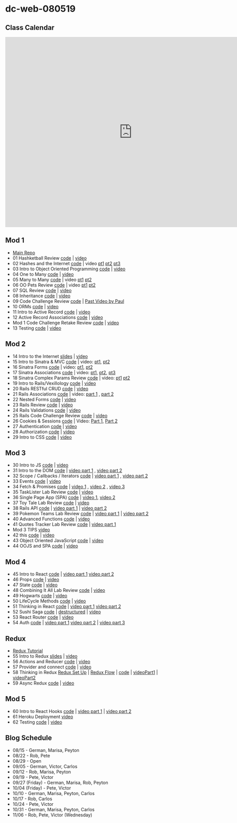 # dc-web-080519

## Class Calendar

<iframe src="https://calendar.google.com/calendar/b/1/embed?height=600&amp;wkst=1&amp;bgcolor=%23ffffff&amp;ctz=America%2FNew_York&amp;src=ZmxhdGlyb25zY2hvb2wuY29tX2FjNmdtZzY2b2VsdjFuZTJkdDNvZTh2cG84QGdyb3VwLmNhbGVuZGFyLmdvb2dsZS5jb20&amp;src=ZmxhdGlyb25zY2hvb2wuY29tX3A4ajk2M3ZkNDRqaTU2OThmM2k0bmtycTcwQGdyb3VwLmNhbGVuZGFyLmdvb2dsZS5jb20&amp;color=%23F09300&amp;color=%238E24AA" style="border-width:0" width="800" height="600" frameborder="0" scrolling="no"></iframe>
           
## Mod 1
- [Main Repo](https://github.com/learn-co-students/dc-web-080519)
- 01 Hashketball Review [code](https://github.com/learn-co-students/dc-web-080519/tree/master/01-hashketball-review) | [video](https://youtu.be/olH7OuYusK4)
- 02 Hashes and the Internet [code](https://github.com/learn-co-students/dc-web-080519/tree/master/02-apis-and-the-internet) | video [pt1](https://youtu.be/uCMxkWnVhM0) [pt2](https://youtu.be/9QV9pyxX3G8) [pt3](https://youtu.be/Ee3HMkG9y6E)
- 03 Intro to Object Oriented Programming [code](https://github.com/learn-co-students/dc-web-080519/tree/master/03-object-oriented-programming) | [video](https://youtu.be/fz7LYMEPCcM)
- 04 One to Many [code](https://github.com/learn-co-students/dc-web-080519/tree/master/04-one-to-many) | [video](https://youtu.be/eqYlmGyIXHY)
- 05 Many to Many [code](https://github.com/learn-co-students/dc-web-080519/tree/master/05-many-to-many) | video [pt1](https://youtu.be/OZyRKp-vLXY) [pt2](https://youtu.be/QnGmED7cf-I)
- 06 OO Pets Review [code](https://github.com/learn-co-students/dc-web-080519/tree/master/06-oo-pets-review) | video [pt1](https://youtu.be/ZwMBpQxuNA4) [pt2](https://youtu.be/hkRENgmdRFo)
- 07 SQL Review [code](https://github.com/learn-co-students/dc-web-080519/tree/master/07-sql-review) | [video](https://youtu.be/_Weo-w6RQCs)
- 08 Inheritance [code](https://github.com/learn-co-students/dc-web-080519/tree/master/08-Inheritence) | [video](https://www.youtube.com/watch?v=rulKstJ-Vxo&feature=youtu.be)
- 09 Code Challenge Review [code](https://github.com/learn-co-students/dc-web-080519/tree/master/09-code-challenge-review) | [Past Video by Paul](https://www.youtube.com/watch?v=GV678NvitFk&feature=youtu.be)
- 10 ORMs [code](https://github.com/learn-co-students/dc-web-080519/tree/master/10-ORMs) | [video](https://youtu.be/eTF46kh7rDg)
- 11 Intro to Active Record [code](https://github.com/learn-co-students/dc-web-080519/tree/master/11-Intro-To-Active-Record) | [video](https://youtu.be/nDFxuLQYNmc)
- 12 Active Record Associations [code](https://github.com/learn-co-students/dc-web-080519/tree/master/12-Active-Record-Associations) | [video](https://youtu.be/PdD8hk7aTUU)
- Mod 1 Code Challenge Retake Review [code](https://github.com/learn-co-students/dc-web-080519/tree/master/oo-relationships-practice-pn) | [video](https://youtu.be/9-ybRwFjp-o)
- 13 Testing [code](https://github.com/learn-co-students/dc-web-080519/tree/master/13-intro-to-testing) | [video](https://youtu.be/5eM5F8oQRIY)

## Mod 2
- 14 Intro to the Internet [slides](https://docs.google.com/presentation/d/1rXkbOQ446FC-Vxy628uWoq95voucrE-3Y_SjZakvmfw/edit?usp=sharing) | [video](https://youtu.be/8aqWwH_orCg)
- 15 Intro to Sinatra & MVC [code](https://github.com/learn-co-students/dc-web-080519/tree/master/15-Intro-to-Sinatra-and-MVC) | video: [pt1](https://youtu.be/7w7M8lLyEdc), [pt2](https://youtu.be/ewJpv9PEZwQ)
- 16 Sinatra Forms [code](https://github.com/learn-co-students/dc-web-080519/tree/master/16-Sinatra-Forms) | video: [pt1](https://youtu.be/QqJppULrVd0), [pt2](https://youtu.be/tw6m7XwZMGQ)
- 17 Sinatra Associations [code](https://github.com/learn-co-students/dc-web-080519/tree/master/17-Sinatra-Form-Associations) | video: [pt1](https://youtu.be/62U-1pKEXjI), [pt2](https://youtu.be/PQJ_4lxsgx0), [pt3](https://youtu.be/zN8kxtaTymw)
- 18 Sinatra Complex Params Review [code](https://github.com/learn-co-students/dc-web-080519/tree/master/18-Sinatra-Complex-Params) | video: [pt1](https://youtu.be/8PUnYJNL3Qo) [pt2](https://youtu.be/J0BxMkFCzZk)
- 19 Intro to Rails/Vexillology [code](https://github.com/learn-co-students/dc-web-080519/tree/master/19-Intro-to-Rails) | [video](https://youtu.be/AF7Yoth_MTA)
- 20 Rails RESTful CRUD [code](https://github.com/learn-co-students/dc-web-080519/tree/master/20-Rails-RESTful-CRUD) | [video](https://youtu.be/uwehUdYfkhM)
- 21 Rails Associations [code](https://github.com/learn-co-students/dc-web-080519/tree/master/21-Rails-Associations) | video: [part 1](https://youtu.be/70pLwo8_by8) , [part 2](https://youtu.be/5jvugZyFE14)
- 22 Nested Forms [code](https://github.com/learn-co-students/dc-web-080519/tree/master/22-Rails-Nested-Forms) | [video](https://youtu.be/o5KNRA24Feo)
- 23 Rails Review [code](https://github.com/learn-co-students/dc-web-080519/tree/master/23-Rails-Review) | [video](https://youtu.be/1hYsoKC0H28)
- 24 Rails Validations [code](https://github.com/learn-co-students/dc-web-080519/tree/master/24-rails-validations) | [video](https://www.youtube.com/watch?v=7RLa2qJS0Ac&feature=youtu.be)
- 25 Rails Code Challenge Review [code](https://github.com/learn-co-students/dc-web-080519/tree/master/25-Rails-Code-Challenge-Review) | [video](https://youtu.be/1eTRH3rtWgc)
- 26 Cookies & Sessions [code](https://github.com/learn-co-students/dc-web-080519/tree/master/26-Cookies-and-Sessions) | Video: [Part 1](https://youtu.be/0LsZJcnH0to), [Part 2](https://youtu.be/wbNjZ9bnVeY)
- 27 Authentication [code](https://github.com/learn-co-students/dc-web-080519/tree/master/27-Authentication) | [video](https://youtu.be/iiIie2pVbG8)
- 28 Authorization [code](https://github.com/learn-co-students/dc-web-080519/tree/master/28-Authorization) | [video](https://youtu.be/G1V-OfUjAwQ)
- 29 Intro to CSS [code](https://github.com/learn-co-students/dc-web-080519/tree/master/29-Intro-to-CSS) | [video](https://youtu.be/EJzX0Miua-k)

## Mod 3
- 30 Intro to JS [code](https://github.com/learn-co-students/dc-web-080519/tree/master/30-Intro-to-JS) | [video](https://youtu.be/ksYD6o_MeC4)
- 31 Intro to the DOM [code](https://github.com/learn-co-students/dc-web-080519/tree/master/31-Intro-to-DOM) | [video part 1](https://youtu.be/lP1YMiAqE5Y) , [video part 2](https://youtu.be/xt8prrhOLLs )
- 32 Scope / Callbacks / Iterators [code](https://github.com/learn-co-students/dc-web-080519/tree/master/32-Scope-Callbacks-Iterators) | [video part 1](https://youtu.be/_BAAlZTWu80) , [video part 2](https://youtu.be/C3GCCi_VCBM)
- 33 Events [code](https://github.com/learn-co-students/dc-web-080519/tree/master/33-JS-Events) | [video](https://youtu.be/vvheOp5UxXI)
- 34 Fetch & Promises [code](https://github.com/learn-co-students/dc-web-080519/tree/master/34-Fetch) | [video 1](https://youtu.be/n8JVJEVzBpQ) , [video 2](https://youtu.be/f1syOw-W2bk) , [video 3](https://youtu.be/OoB10IUJ4kE)
- 35 TaskLister Lab Review [code](https://github.com/learn-co-students/dc-web-080519/tree/master/35-TaskLister-Lab-Review) | [video](https://youtu.be/otTmFYrhtqY)
- 36 Single Page App (SPA) [code](https://github.com/learn-co-students/dc-web-080519/tree/master/36-SPA) | [video 1](https://youtu.be/PUUKPzF9pRc), [video 2](https://youtu.be/5Myc6bW1tz8)
- 37 Toy Tale Lab Review [code](https://github.com/learn-co-students/dc-web-080519/tree/master/37-Toy-Tale-Review) | [video](https://youtu.be/eATznGbqzSQ)
- 38 Rails API [code](https://github.com/learn-co-students/dc-web-080519/tree/master/38-Rails-API) | [video part 1](https://youtu.be/Qcr6-MJfo5k) | [video part 2](https://youtu.be/YM1-zpdDVnk)
- 39 Pokemon Teams Lab Review [code](https://github.com/learn-co-students/dc-web-080519/tree/master/39-Pokemon-Teams-Review) | [video part 1](https://youtu.be/9yIVjV4WCl0) | [video part 2](https://youtu.be/9yIVjV4WCl0)
- 40 Advanced Functions [code](https://github.com/learn-co-students/dc-web-080519/tree/master/40-Advanced-Functions) | [video](https://youtu.be/lzYFJdezxKM)
- 41 Quotes Tracker Lab Review [code](https://github.com/learn-co-students/dc-web-080519/tree/master/41-Quotes-Tracker-Review) | [video part 1](https://youtu.be/DrA2cL1ZZOs)
- Mod 3 TIPS [video](https://youtu.be/NAlAW5g4jlc)
- 42 this [code](https://github.com/learn-co-students/dc-web-080519/tree/master/42-this) | [video](https://youtu.be/7tUZU0tU0fI)
- 43 Object Oriented JavaScript [code](https://github.com/learn-co-students/dc-web-080519/tree/master/43-OOJS) | [video](https://youtu.be/6-Qs4HGLEy8)
- 44 OOJS and SPA [code](https://github.com/learn-co-students/dc-web-080519/tree/master/44-OOJS-and-SPA) | [video](https://www.youtube.com/watch?v=tMVGGLKYyds)

## Mod 4
- 45 Intro to React [code](https://github.com/learn-co-students/dc-web-080519/tree/master/45-Intro-to-React) | [video part 1](https://youtu.be/ztpTdYpZXgY) [video part 2](https://youtu.be/tSLp2ugCt9o)
- 46 Props [code](https://github.com/learn-co-students/dc-web-080519/tree/master/46-Props) | [video](https://youtu.be/L1umtEaXUSI)
- 47 State [code](https://github.com/learn-co-students/dc-web-080519/tree/master/47-State) | [video](https://youtu.be/Bm2850Ss9ko)
- 48 Combining It All Lab Review [code](https://github.com/learn-co-students/dc-web-080519/tree/master/48-Combining-It-All-Review) | [video](https://youtu.be/Gzah5dT6m24)
- 49 Hogwarts [code](https://github.com/learn-co-students/dc-web-080519/tree/master/49-hogwarts) | [video](https://youtu.be/cWNvNQoxprQ)
- 50 LifeCycle Methods [code](https://github.com/learn-co-students/dc-web-080519/tree/master/50-Component-Lifecycle) | [video](https://youtu.be/eKjMlWJ5gGk)
- 51 Thinking in React [code](https://github.com/learn-co-students/dc-web-080519/tree/master/51-Thinking-In-React) | [video part 1](https://youtu.be/4DB-BKsd-Rw) [video part 2](https://youtu.be/vW3XJ2D8MiI)
- 52 Sushi Saga [code](https://github.com/learn-co-students/dc-web-080519/tree/master/52-Sushi-Saga-Review) | [destructured](https://github.com/learn-co-students/dc-web-080519/tree/destructured_2/52-Sushi-Saga-Review/sushi-saga-client/src) | [video](https://youtu.be/WSFC1-hFTK4)
- 53 React Router [code](https://github.com/learn-co-students/dc-web-080519/tree/master/53-React-Router) | [video](https://youtu.be/ATtXBdyOqbI)
- 54 Auth [code](https://github.com/learn-co-students/dc-web-080519/tree/master/54-Auth) | [video part 1](https://youtu.be/EXy88s-mzFQ) [video part 2](https://youtu.be/0wKHQGfHQFk) | [video part 3](https://youtu.be/HJPjqJ7q70A)

## Redux
- [Redux Tutorial](https://www.valentinog.com/blog/redux/)
- 55 Intro to Redux [slides](https://github.com/learn-co-students/dc-web-080519/blob/master/55-Intro-To-Redux/ReduxLectureSlides.pdf) | [video](https://youtu.be/KOiNXxCKy-Q)
- 56 Actions and Reducer [code](https://github.com/learn-co-students/dc-web-080519/tree/master/56-Actions-Reducers) | [video](https://youtu.be/n3m8CGHlweU)
- 57 Provider and connect [code](https://github.com/learn-co-students/dc-web-080519/tree/master/57-Provider-Connect) | [video](https://youtu.be/PzuAqGZ_Xq4)
- 58 Thinking in Redux [Redux Set Up](https://github.com/learn-co-students/dc-web-080519/blob/master/58-Thinking-In-Redux/assets/redux-set-up.pdf) | [Redux Flow](https://github.com/learn-co-students/dc-web-080519/blob/master/58-Thinking-In-Redux/assets/redux-flow.pdf) | [code](https://github.com/learn-co-students/dc-web-080519/tree/master/58-Thinking-In-Redux)  | [videoPart1](https://youtu.be/Oq5VAHsf38c) | [videoPart2](https://youtu.be/0bsh9s6m5hI)
- 59 Async Redux [code](https://github.com/learn-co-students/dc-web-080519/tree/master/59-Async-Redux) | [video](https://www.youtube.com/watch?v=NrBWe0mNNq4)

## Mod 5
- 60 Intro to React Hooks [code](https://github.com/learn-co-students/dc-web-080519/tree/master/60-react-hooks) | [video part 1](https://youtu.be/oqf4ZC9ZE5c) | [video part 2](https://youtu.be/s9nkPA1943g)
- 61 Heroku Deployment [video](https://youtu.be/CLoKWuQEfKQ)
- 62 Testing [code](https://github.com/learn-co-students/dc-web-080519/tree/master/62-Testing) | [video](https://youtu.be/do4lj6EoaLM)

## Blog Schedule
* 08/15 - German, Marisa, Peyton
* 08/22 - Rob, Pete
* 08/29 - Open
* 09/05 - German, Victor, Carlos
* 09/12 - Rob, Marisa, Peyton
* 09/19 - Pete, Victor
* 09/27 (Friday) - German, Marisa, Rob, Peyton
* 10/04 (Friday) - Pete, Victor
* 10/10 - German, Marisa, Peyton, Carlos
* 10/17 - Rob, Carlos
* 10/24 - Pete, Victor
* 10/31 - German, Marisa, Peyton, Carlos
* 11/06 - Rob, Pete, Victor (Wednesday)
